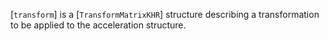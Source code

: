 [`transform`] is a [`TransformMatrixKHR`] structure describing a
transformation to be applied to the acceleration structure.